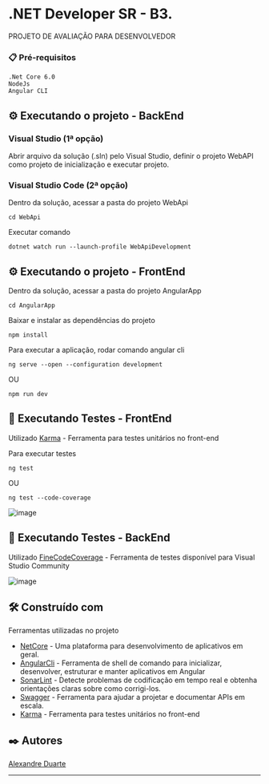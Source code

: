 #  .NET Developer SR - B3.

PROJETO DE AVALIAÇÃO PARA DESENVOLVEDOR



### 📋 Pré-requisitos

```
.Net Core 6.0
NodeJs
Angular CLI

```

## ⚙️ Executando o projeto - BackEnd


### Visual Studio (1ª opção)

Abrir arquivo da solução (.sln) pelo Visual Studio, definir o projeto WebAPI como projeto de inicialização e executar projeto.

### Visual Studio Code (2ª opção)

Dentro da solução, acessar a pasta do projeto WebApi 

```
cd WebApi
```

Executar comando

```
dotnet watch run --launch-profile WebApiDevelopment
```

## ⚙️ Executando o projeto - FrontEnd


Dentro da solução, acessar a pasta do projeto AngularApp 

```
cd AngularApp
```

Baixar e instalar as dependências do projeto

```
npm install
```

Para executar a aplicação, rodar comando angular cli

```
ng serve --open --configuration development
```

OU


```
npm run dev
```

## 🎯 Executando Testes - FrontEnd

Utilizado  [Karma](https://karma-runner.github.io) -  Ferramenta para testes unitários no front-end

Para executar testes
```
ng test
```

OU

```
ng test --code-coverage
```

![image](https://github.com/alexfd7/GENESISTEST/assets/1108262/29965718-846c-4c67-8bd9-674558d3bf65)


## 🎯 Executando Testes - BackEnd

Utilizado [FineCodeCoverage](https://marketplace.visualstudio.com/items?itemName=FortuneNgwenya.FineCodeCoverage) - Ferramenta de testes disponível para Visual Studio Community


![image](https://github.com/alexfd7/GENESISTEST/assets/1108262/104b1798-a871-40a1-bc2a-71071e6ae4ae)


## 🛠️ Construído com

Ferramentas utilizadas no projeto

* [NetCore](https://learn.microsoft.com/en-us/dotnet/) - Uma plataforma para desenvolvimento de aplicativos em geral.
* [AngularCli](https://angular.io/cli) - Ferramenta de shell de comando para inicializar, desenvolver, estruturar e manter  aplicativos em Angular
* [SonarLint](https://www.sonarsource.com/products/sonarlint/) - Detecte problemas de codificação em tempo real e obtenha orientações claras sobre como corrigi-los.
* [Swagger](https://swagger.io/) -  Ferramenta para ajudar a projetar e documentar APIs em escala.
* [Karma](https://karma-runner.github.io) -  Ferramenta para testes unitários no front-end


## ✒️ Autores

[Alexandre Duarte](https://github.com/alexfd7) 

---
